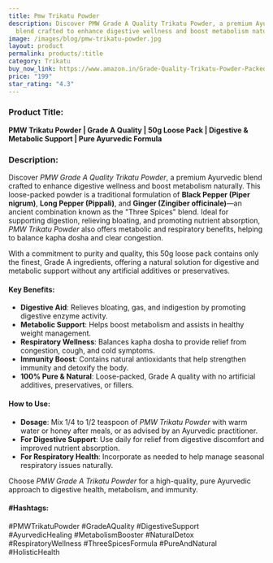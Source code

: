 ```yaml
---
title: Pmw Trikatu Powder
description: Discover PMW Grade A Quality Trikatu Powder, a premium Ayurvedic
  blend crafted to enhance digestive wellness and boost metabolism naturally.
image: /images/blog/pmw-trikatu-powder.jpg
layout: product
permalink: products/:title
category: Trikatu
buy_now_link: https://www.amazon.in/Grade-Quality-Trikatu-Powder-Packed/dp/B07D3XC8LX/ref=sr_1_17?crid=28URIFD9O0F0A&tag=m0150-21
price: "199"
star_rating: "4.3"
---
```

### Product Title:
**PMW Trikatu Powder | Grade A Quality | 50g Loose Pack | Digestive & Metabolic Support | Pure Ayurvedic Formula**

### Description:
Discover *PMW Grade A Quality Trikatu Powder*, a premium Ayurvedic blend crafted to enhance digestive wellness and boost metabolism naturally. This loose-packed powder is a traditional formulation of **Black Pepper (Piper nigrum)**, **Long Pepper (Pippali)**, and **Ginger (Zingiber officinale)**—an ancient combination known as the "Three Spices" blend. Ideal for supporting digestion, relieving bloating, and promoting nutrient absorption, *PMW Trikatu Powder* also offers metabolic and respiratory benefits, helping to balance kapha dosha and clear congestion.

With a commitment to purity and quality, this 50g loose pack contains only the finest, Grade A ingredients, offering a natural solution for digestive and metabolic support without any artificial additives or preservatives.

#### Key Benefits:
- **Digestive Aid**: Relieves bloating, gas, and indigestion by promoting digestive enzyme activity.
- **Metabolic Support**: Helps boost metabolism and assists in healthy weight management.
- **Respiratory Wellness**: Balances kapha dosha to provide relief from congestion, cough, and cold symptoms.
- **Immunity Boost**: Contains natural antioxidants that help strengthen immunity and detoxify the body.
- **100% Pure & Natural**: Loose-packed, Grade A quality with no artificial additives, preservatives, or fillers.

#### How to Use:
- **Dosage**: Mix 1/4 to 1/2 teaspoon of *PMW Trikatu Powder* with warm water or honey after meals, or as advised by an Ayurvedic practitioner.
- **For Digestive Support**: Use daily for relief from digestive discomfort and improved nutrient absorption.
- **For Respiratory Health**: Incorporate as needed to help manage seasonal respiratory issues naturally.

Choose *PMW Grade A Trikatu Powder* for a high-quality, pure Ayurvedic approach to digestive health, metabolism, and immunity.

#### #Hashtags:
#PMWTrikatuPowder #GradeAQuality #DigestiveSupport #AyurvedicHealing #MetabolismBooster #NaturalDetox #RespiratoryWellness #ThreeSpicesFormula #PureAndNatural #HolisticHealth
